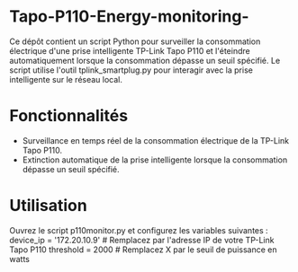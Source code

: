 # Tapo-P110-Energy-monitoring-
Ce dépôt contient un script Python pour surveiller la consommation électrique d'une prise intelligente TP-Link Tapo P110 et l'éteindre automatiquement lorsque la consommation dépasse un seuil spécifié. Le script utilise l'outil tplink_smartplug.py pour interagir avec la prise intelligente sur le réseau local.

# Fonctionnalités
- Surveillance en temps réel de la consommation électrique de la TP-Link Tapo P110.
- Extinction automatique de la prise intelligente lorsque la consommation dépasse un seuil spécifié.

# Utilisation
 Ouvrez le script p110monitor.py et configurez les variables suivantes :
 device_ip = '172.20.10.9'  # Remplacez par l'adresse IP de votre TP-Link Tapo P110
threshold = 2000  # Remplacez X par le seuil de puissance en watts



